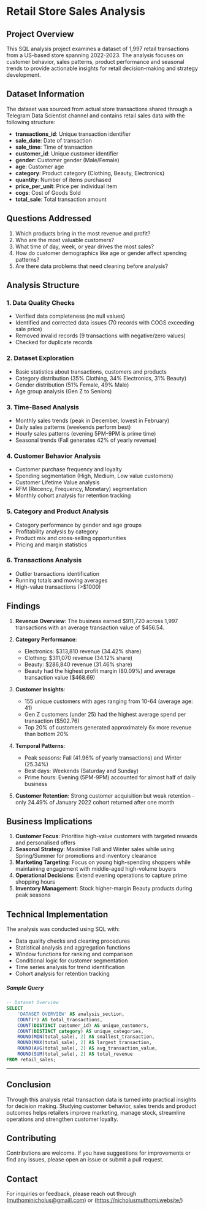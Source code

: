 # Retail Store Sales Analysis

## Project Overview

This SQL analysis project examines a dataset of 1,997 retail transactions from a US-based store spanning 2022-2023. The analysis focuses on customer behavior, sales patterns, product performance and seasonal trends to provide actionable insights for retail decision-making and strategy development.

## Dataset Information

The dataset was sourced from actual store transactions shared through a Telegram Data Scientist channel and contains retail sales data with the following structure:

- **transactions_id**: Unique transaction identifier
- **sale_date**: Date of transaction
- **sale_time**: Time of transaction  
- **customer_id**: Unique customer identifier
- **gender**: Customer gender (Male/Female)
- **age**: Customer age
- **category**: Product category (Clothing, Beauty, Electronics)
- **quantity**: Number of items purchased
- **price_per_unit**: Price per individual item
- **cogs**: Cost of Goods Sold
- **total_sale**: Total transaction amount

## Questions Addressed

1. Which products bring in the most revenue and profit?
2. Who are the most valuable customers?
3. What time of day, week, or year drives the most sales?
4. How do customer demographics like age or gender affect spending patterns?
5. Are there data problems that need cleaning before analysis?

## Analysis Structure

### 1. Data Quality Checks
- Verified data completeness (no null values)
- Identified and corrected data issues (70 records with COGS exceeding sale price)
- Removed invalid records (9 transactions with negative/zero values)
- Checked for duplicate records

### 2. Dataset Exploration
- Basic statistics about transactions, customers and products
- Category distribution (35% Clothing, 34% Electronics, 31% Beauty)
- Gender distribution (51% Female, 49% Male)
- Age group analysis (Gen Z to Seniors)

### 3. Time-Based Analysis
- Monthly sales trends (peak in December, lowest in February)
- Daily sales patterns (weekends perform best)
- Hourly sales patterns (evening 5PM-9PM is prime time)
- Seasonal trends (Fall generates 42% of yearly revenue)

### 4. Customer Behavior Analysis
- Customer purchase frequency and loyalty
- Spending segmentation (High, Medium, Low value customers)
- Customer Lifetime Value analysis
- RFM (Recency, Frequency, Monetary) segmentation
- Monthly cohort analysis for retention tracking

### 5. Category and Product Analysis
- Category performance by gender and age groups
- Profitability analysis by category
- Product mix and cross-selling opportunities
- Pricing and margin statistics

### 6. Transactions Analysis
- Outlier transactions identification
- Running totals and moving averages
- High-value transactions (>$1000)

## Findings

1. **Revenue Overview**: The business earned $911,720 across 1,997 transactions with an average transaction value of $456.54.

2. **Category Performance**: 
   - Electronics: $313,810 revenue (34.42% share)
   - Clothing: $311,070 revenue (34.12% share) 
   - Beauty: $286,840 revenue (31.46% share)
   - Beauty had the highest profit margin (80.09%) and average transaction value ($468.69)

3. **Customer Insights**:
   - 155 unique customers with ages ranging from 10-64 (average age: 41)
   - Gen Z customers (under 25) had the highest average spend per transaction ($502.76)
   - Top 20% of customers generated approximately 6x more revenue than bottom 20%

4. **Temporal Patterns**:
   - Peak seasons: Fall (41.96% of yearly transactions) and Winter (25.34%)
   - Best days: Weekends (Saturday and Sunday)
   - Prime hours: Evening (5PM-9PM) accounted for almost half of daily business

5. **Customer Retention**: Strong customer acquisition but weak retention - only 24.49% of January 2022 cohort returned after one month

## Business Implications

1. **Customer Focus**: Prioritise high-value customers with targeted rewards and personalised offers
2. **Seasonal Strategy**: Maximise Fall and Winter sales while using Spring/Summer for promotions and inventory clearance
3. **Marketing Targeting**: Focus on young high-spending shoppers while maintaining engagement with middle-aged high-volume buyers
4. **Operational Decisions**: Extend evening operations to capture prime shopping hours
5. **Inventory Management**: Stock higher-margin Beauty products during peak seasons

## Technical Implementation

The analysis was conducted using SQL with:
- Data quality checks and cleaning procedures
- Statistical analysis and aggregation functions  
- Window functions for ranking and comparison
- Conditional logic for customer segmentation
- Time series analysis for trend identification
- Cohort analysis for retention tracking

##### Sample Query
```sql
-- Dataset Overview
SELECT 
    'DATASET OVERVIEW' AS analysis_section,
    COUNT(*) AS total_transactions,
    COUNT(DISTINCT customer_id) AS unique_customers,
    COUNT(DISTINCT category) AS unique_categories,
    ROUND(MIN(total_sale), 2) AS smallest_transaction,
    ROUND(MAX(total_sale), 2) AS largest_transaction,
    ROUND(AVG(total_sale), 2) AS avg_transaction_value,
    ROUND(SUM(total_sale), 2) AS total_revenue
FROM retail_sales;
```

---

## Conclusion

Through this analysis retail transaction data is turned into practical insights for decision making. Studying customer behavior, sales trends and product outcomes helps retailers improve marketing, manage stock, streamline operations  and strengthen customer loyalty.

## Contributing

Contributions are welcome. If you have suggestions for improvements or find any issues, please open an issue or submit a pull request.

## Contact


For inquiries or feedback, please reach out through (muthominicholus@gmaill.com) or (https://nicholusmuthomi.website/)
